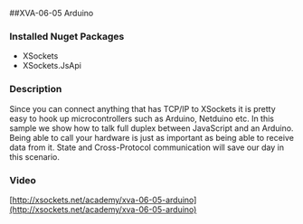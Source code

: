 ##XVA-06-05 Arduino


### Installed Nuget Packages

- XSockets
- XSockets.JsApi

### Description


Since you can connect anything that has  TCP/IP to XSockets it is pretty easy to hook up microcontrollers such as Arduino, Netduino etc.
In this sample we show how to talk full duplex between JavaScript and an Arduino. 
Being able to call your hardware is just as important as being able to receive data from it. State and Cross-Protocol communication will save our day in this scenario.

### Video

[http://xsockets.net/academy/xva-06-05-arduino](http://xsockets.net/academy/xva-06-05-arduino)

